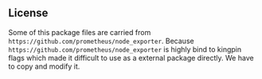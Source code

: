 ## License
Some of this package files are carried from `https://github.com/prometheus/node_exporter`. Because `https://github.com/prometheus/node_exporter` is highly bind to kingpin flags which made it difficult to use as a external package directly. We have to copy and modify it.